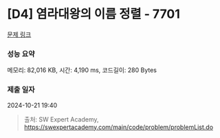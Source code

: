 # [D4] 염라대왕의 이름 정렬 - 7701 

[문제 링크](https://swexpertacademy.com/main/code/problem/problemDetail.do?contestProbId=AWqU0zh6rssDFARG) 

### 성능 요약

메모리: 82,016 KB, 시간: 4,190 ms, 코드길이: 280 Bytes

### 제출 일자

2024-10-21 19:40



> 출처: SW Expert Academy, https://swexpertacademy.com/main/code/problem/problemList.do